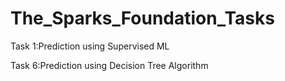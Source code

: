 # The_Sparks_Foundation_Tasks

Task 1:Prediction using Supervised ML

Task 6:Prediction using Decision Tree Algorithm
